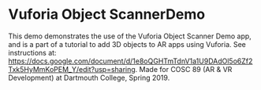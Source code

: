 # Vuforia Object ScannerDemo
This demo demonstrates the use of the Vuforia Object Scanner Demo app, and is a part of a tutorial to add 3D objects to AR apps using Vuforia. See instructions at: https://docs.google.com/document/d/1e8oQGHTmTdnV1a1U9DAdOl5o6Zf2Txk5HyMmKoPEM_Y/edit?usp=sharing. Made for COSC 89 (AR & VR Development) at Dartmouth College, Spring 2019.
